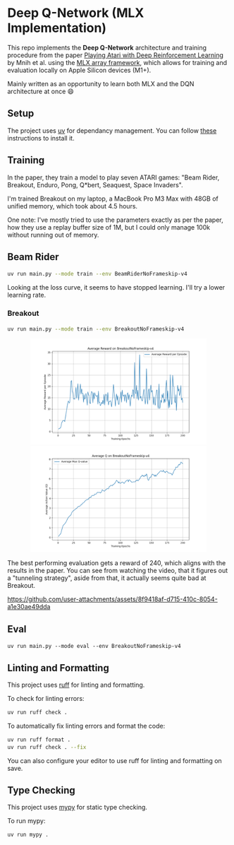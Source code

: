 # Deep Q-Network (MLX Implementation)

This repo implements the **Deep Q-Network** architecture and training procedure from the paper [Playing Atari with Deep Reinforcement Learning](https://arxiv.org/abs/1312.5602) by Mnih et al. using the [MLX array framework](https://github.com/ml-explore/mlx), which allows for training and evaluation locally on Apple Silicon devices (M1+).

Mainly written as an opportunity to learn both MLX and the DQN architecture at once 😄

## Setup

The project uses [uv](https://github.com/astral-sh/uv) for dependancy management. You can follow [these](https://github.com/astral-sh/uv?tab=readme-ov-file#installation) instructions to install it.

## Training

In the paper, they train a model to play seven ATARI games: "Beam Rider, Breakout, Enduro, Pong, Q*bert, Seaquest, Space Invaders".

I'm trained Breakout on my laptop, a MacBook Pro M3 Max with 48GB of unified memory, which took about 4.5 hours.

One note: I've mostly tried to use the parameters exactly as per the paper, how they use a replay buffer size of 1M, but I could only manage 100k without running out of memory.

## Beam Rider

```bash
uv run main.py --mode train --env BeamRiderNoFrameskip-v4
```

Looking at the loss curve, it seems to have stopped learning. I'll try a lower learning rate. 


### Breakout

```bash
uv run main.py --mode train --env BreakoutNoFrameskip-v4
```

<p align="center">
  <img src="weights/BreakoutNoFrameskip-v4/rewards_plot.png" alt="Rewards Plot" width="400">
  <img src="weights/BreakoutNoFrameskip-v4/q_values_plot.png"  alt="Q Values Plot" width="400">
</p>

The best performing evaluation gets a reward of 240, which aligns with the results in the paper. You can see from watching the video, that it figures out a "tunneling strategy", aside from that, it actually seems quite bad at Breakout.

https://github.com/user-attachments/assets/8f9418af-d715-410c-8054-a1e30ae49dda

## Eval

```
uv run main.py --mode eval --env BreakoutNoFrameskip-v4
```



## Linting and Formatting

This project uses [ruff](https://github.com/astral-sh/ruff) for linting and formatting.

To check for linting errors:

```bash
uv run ruff check .
```

To automatically fix linting errors and format the code:

```bash
uv run ruff format .
uv run ruff check . --fix
```

You can also configure your editor to use ruff for linting and formatting on save.

## Type Checking

This project uses [mypy](https://mypy-lang.org/) for static type checking.

To run mypy:

```bash
uv run mypy .
```
